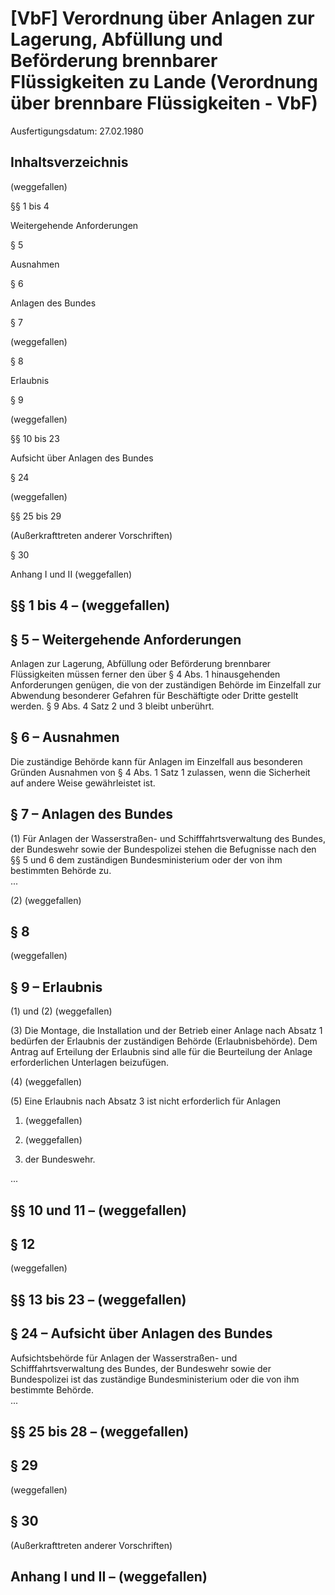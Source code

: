 # [VbF] Verordnung über Anlagen zur Lagerung, Abfüllung und Beförderung brennbarer Flüssigkeiten zu Lande  (Verordnung über brennbare Flüssigkeiten - VbF)

Ausfertigungsdatum: 27.02.1980

 

## Inhaltsverzeichnis

(weggefallen)

§§ 1 bis 4

Weitergehende Anforderungen

§ 5

Ausnahmen

§ 6

Anlagen des Bundes

§ 7

(weggefallen)

§ 8

Erlaubnis

§ 9

(weggefallen)

§§ 10 bis 23

Aufsicht über Anlagen des Bundes

§ 24

(weggefallen)

§§ 25 bis 29

(Außerkrafttreten anderer Vorschriften)

§ 30

Anhang I und II (weggefallen)


## §§ 1 bis 4 – (weggefallen)


## § 5 – Weitergehende Anforderungen

Anlagen zur Lagerung, Abfüllung oder Beförderung brennbarer Flüssigkeiten müssen ferner den über § 4 Abs. 1 hinausgehenden Anforderungen genügen, die von der zuständigen Behörde im Einzelfall zur Abwendung besonderer Gefahren für Beschäftigte oder Dritte gestellt werden. § 9 Abs. 4 Satz 2 und 3 bleibt unberührt.


## § 6 – Ausnahmen

Die zuständige Behörde kann für Anlagen im Einzelfall aus besonderen Gründen Ausnahmen von § 4 Abs. 1 Satz 1 zulassen, wenn die Sicherheit auf andere Weise gewährleistet ist.


## § 7 – Anlagen des Bundes

(1) Für Anlagen der Wasserstraßen- und Schifffahrtsverwaltung des Bundes, der Bundeswehr sowie der Bundespolizei stehen die Befugnisse nach den §§ 5 und 6 dem zuständigen Bundesministerium oder der von ihm bestimmten Behörde zu.  
...

(2) (weggefallen)


## § 8

(weggefallen)


## § 9 – Erlaubnis

(1) und (2) (weggefallen)

(3) Die Montage, die Installation und der Betrieb einer Anlage nach Absatz 1 bedürfen der Erlaubnis der zuständigen Behörde (Erlaubnisbehörde). Dem Antrag auf Erteilung der Erlaubnis sind alle für die Beurteilung der Anlage erforderlichen Unterlagen beizufügen.

(4) (weggefallen)

(5) Eine Erlaubnis nach Absatz 3 ist nicht erforderlich für Anlagen

1. (weggefallen)

2. (weggefallen)

3. der Bundeswehr.

...


## §§ 10 und 11 – (weggefallen)


## § 12

(weggefallen)


## §§ 13 bis 23 – (weggefallen)


## § 24 – Aufsicht über Anlagen des Bundes

Aufsichtsbehörde für Anlagen der Wasserstraßen- und Schifffahrtsverwaltung des Bundes, der Bundeswehr sowie der Bundespolizei ist das zuständige Bundesministerium oder die von ihm bestimmte Behörde.  
...


## §§ 25 bis 28 – (weggefallen)


## § 29

(weggefallen)


## § 30

(Außerkrafttreten anderer Vorschriften)


## Anhang I und II – (weggefallen)
